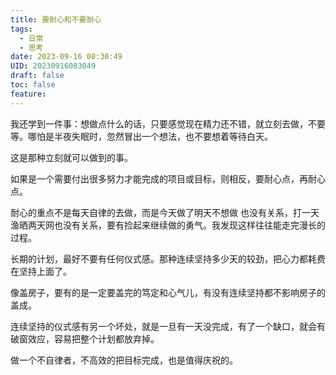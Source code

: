 ```yaml
---
title: 要耐心和不要耐心
tags:
  - 日常
  - 思考
date: 2023-09-16 08:30:49
UID: 20230916083049
draft: false
toc: false
feature:
---
```

我还学到一件事：想做点什么的话，只要感觉现在精力还不错，就立刻去做，不要等。哪怕是半夜失眠时，忽然冒出一个想法，也不要想着等待白天。

<!--more-->

这是那种立刻就可以做到的事。

如果是一个需要付出很多努力才能完成的项目或目标，则相反，要耐心点，再耐心点。

耐心的重点不是每天自律的去做，而是今天做了明天不想做 也没有关系，打一天渔晒两天网也没有关系，要有捡起来继续做的勇气。我发现这样往往能走完漫长的过程。

长期的计划，最好不要有任何仪式感。那种连续坚持多少天的较劲，把心力都耗费在坚持上面了。

像盖房子，要有的是一定要盖完的笃定和心气儿，有没有连续坚持都不影响房子的盖成。

连续坚持的仪式感有另一个坏处，就是一旦有一天没完成，有了一个缺口，就会有破窗效应，容易把整个计划都放弃掉。

做一个不自律者，不高效的把目标完成，也是值得庆祝的。